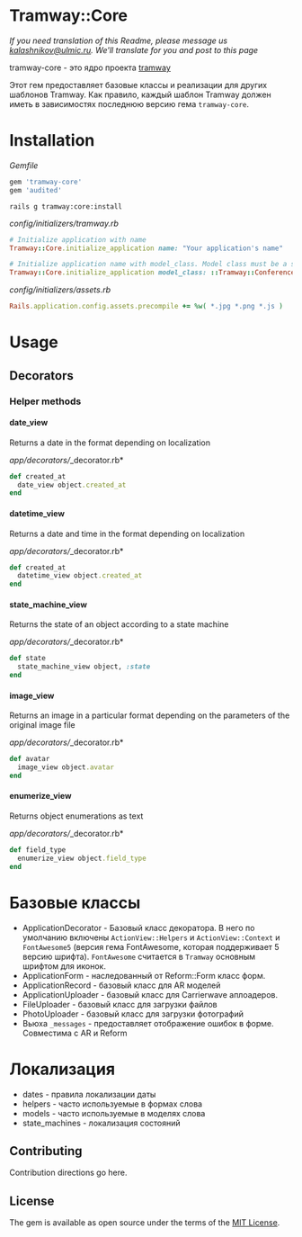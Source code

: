 # Tramway::Core

*If you need translation of this Readme, please message us kalashnikov@ulmic.ru. We'll translate for you and post to this page*

tramway-core - это ядро проекта [tramway](https://github.com/ulmic/tramway)

Этот гем предоставляет базовые классы и реализации для других шаблонов Tramway. Как правило, каждый шаблон Tramway должен иметь в зависимостях последнюю версию гема `tramway-core`.

# Installation

*Gemfile*
```ruby
gem 'tramway-core'
gem 'audited'
```

```shell
rails g tramway:core:install
```

*config/initializers/tramway.rb*
```ruby
# Initialize application with name
Tramway::Core.initialize_application name: "Your application's name"

# Initialize application name with model_class. Model class must be a singlethon
Tramway::Core.initialize_application model_class: ::Tramway::Conference::Unity # example was taken from tramway-conference gem
```

*config/initializers/assets.rb*
```ruby
Rails.application.config.assets.precompile += %w( *.jpg *.png *.js )
```
# Usage
## Decorators
### Helper methods

#### date_view
Returns a date in the format depending on localization

*app/decorators/*_decorator.rb*
```ruby
def created_at
  date_view object.created_at
end
```
#### datetime_view
Returns a date and time in the format depending on localization

*app/decorators/*_decorator.rb*
```ruby
def created_at
  datetime_view object.created_at
end
```
#### state_machine_view
Returns the state of an object according to a state machine

*app/decorators/*_decorator.rb*
```ruby
def state
  state_machine_view object, :state
end
```
#### image_view
Returns an image in a particular format depending on the parameters of the original image file

*app/decorators/*_decorator.rb*
```ruby
def avatar
  image_view object.avatar
end
```
#### enumerize_view
Returns object enumerations as text

*app/decorators/*_decorator.rb*
```ruby
def field_type
  enumerize_view object.field_type
end
```

# Базовые классы

* ApplicationDecorator - Базовый класс декоратора. В него по умолчанию включены `ActionView::Helpers` и `ActionView::Context` и `FontAwesome5` (версия гема FontAwesome, которая поддерживает 5 версию шрифта). `FontAwesome` считается в `Tramway` основным шрифтом для иконок.
* ApplicationForm - наследованный от Reform::Form класс форм.
* ApplicationRecord  - базовый класс для AR моделей
* ApplicationUploader - базовый класс для Carrierwave аплоадеров.
* FileUploader - базовый класс для загрузки файлов
* PhotoUploader - базовый класс для загрузки фотографий
* Вьюха `_messages` - предоставляет отображение ошибок в форме. Совместима с AR и Reform

# Локализация

* dates - правила локализации даты
* helpers - часто используемые в формах слова
* models - часто используемые в моделях слова
* state_machines - локализация состояний

## Contributing
Contribution directions go here.

## License
The gem is available as open source under the terms of the [MIT License](http://opensource.org/licenses/MIT).
